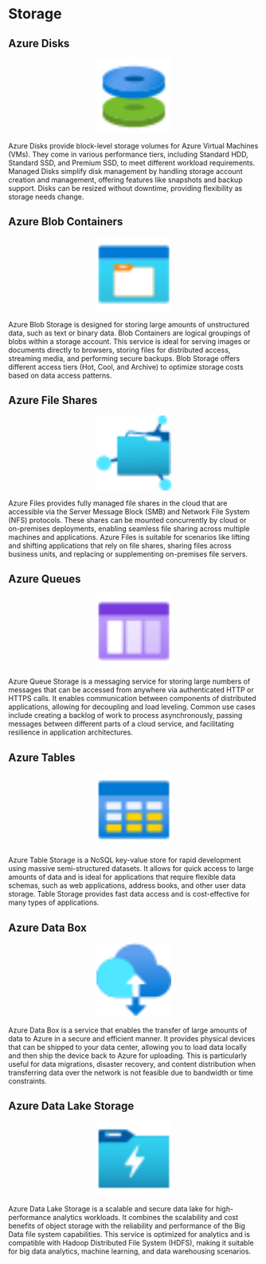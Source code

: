 # Storage

## Azure Disks

<div style="text-align: center;">
  <img src="../images/azure/Icons/compute/10032-icon-service-Disks.svg" alt="Azure Disks" style="width:150px; height:auto;" />
</div>

Azure Disks provide block-level storage volumes for Azure Virtual Machines (VMs). They come in various performance tiers, including Standard HDD, Standard SSD, and Premium SSD, to meet different workload requirements. Managed Disks simplify disk management by handling storage account creation and management, offering features like snapshots and backup support. Disks can be resized without downtime, providing flexibility as storage needs change.

## Azure Blob Containers

<div style="text-align: center;">
  <img src="../images/azure/Icons/general/10839-icon-service-Storage-Container.svg" alt="Azure Blob Containers" style="width:150px; height:auto;" />
</div>

Azure Blob Storage is designed for storing large amounts of unstructured data, such as text or binary data. Blob Containers are logical groupings of blobs within a storage account. This service is ideal for serving images or documents directly to browsers, storing files for distributed access, streaming media, and performing secure backups. Blob Storage offers different access tiers (Hot, Cool, and Archive) to optimize storage costs based on data access patterns.

## Azure File Shares

<div style="text-align: center;">
  <img src="../images/azure/Icons/storage/10400-icon-service-Azure-Fileshares.svg" alt="Azure File Shares" style="width:150px; height:auto;" />
</div>

Azure Files provides fully managed file shares in the cloud that are accessible via the Server Message Block (SMB) and Network File System (NFS) protocols. These shares can be mounted concurrently by cloud or on-premises deployments, enabling seamless file sharing across multiple machines and applications. Azure Files is suitable for scenarios like lifting and shifting applications that rely on file shares, sharing files across business units, and replacing or supplementing on-premises file servers.

## Azure Queues

<div style="text-align: center;">
  <img src="../images/azure/Icons/general/10840-icon-service-Storage-Queue.svg" alt="Azure Queues" style="width:150px; height:auto;" />
</div>

Azure Queue Storage is a messaging service for storing large numbers of messages that can be accessed from anywhere via authenticated HTTP or HTTPS calls. It enables communication between components of distributed applications, allowing for decoupling and load leveling. Common use cases include creating a backlog of work to process asynchronously, passing messages between different parts of a cloud service, and facilitating resilience in application architectures.

## Azure Tables

<div style="text-align: center;">
  <img src="../images/azure/Icons/general/10841-icon-service-Table.svg" alt="Azure Tables" style="width:150px; height:auto;" />
</div>

Azure Table Storage is a NoSQL key-value store for rapid development using massive semi-structured datasets. It allows for quick access to large amounts of data and is ideal for applications that require flexible data schemas, such as web applications, address books, and other user data storage. Table Storage provides fast data access and is cost-effective for many types of applications.

## Azure Data Box

<div style="text-align: center;">
  <img src="../images/azure/Icons/storage/10094-icon-service-Data-Box.svg" alt="Azure Data Box" style="width:150px; height:auto;" />
</div>

Azure Data Box is a service that enables the transfer of large amounts of data to Azure in a secure and efficient manner. It provides physical devices that can be shipped to your data center, allowing you to load data locally and then ship the device back to Azure for uploading. This is particularly useful for data migrations, disaster recovery, and content distribution when transferring data over the network is not feasible due to bandwidth or time constraints.

## Azure Data Lake Storage

<div style="text-align: center;">
  <img src="../images/azure/Icons/storage/10090-icon-service-Data-Lake-Storage-Gen1.svg" alt="Azure Data Lake Storage" style="width:150px; height:auto;" />
</div>

Azure Data Lake Storage is a scalable and secure data lake for high-performance analytics workloads. It combines the scalability and cost benefits of object storage with the reliability and performance of the Big Data file system capabilities. This service is optimized for analytics and is compatible with Hadoop Distributed File System (HDFS), making it suitable for big data analytics, machine learning, and data warehousing scenarios.
